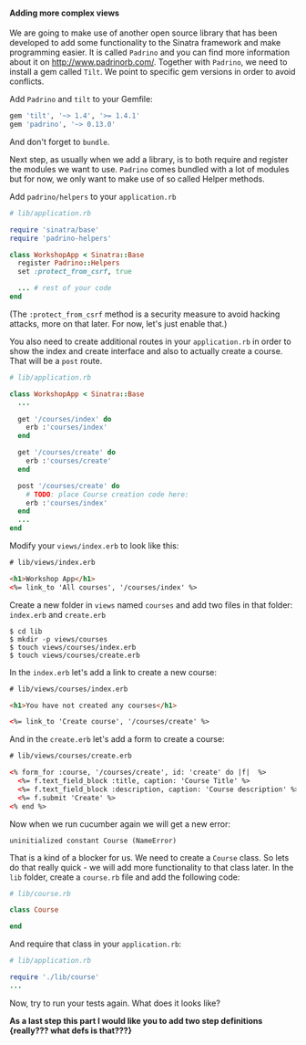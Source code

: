 #### Adding more complex views

We are going to make use of another open source library that has been developed to add some functionality to the Sinatra framework and make programming easier. It is called `Padrino` and you can find more information about it on http://www.padrinorb.com/.
Together with `Padrino`, we need to install a gem called `Tilt`. We point to specific gem versions in order to avoid conflicts.

Add `Padrino` and `tilt` to your Gemfile:

```ruby
gem 'tilt', '~> 1.4', '>= 1.4.1'
gem 'padrino', '~> 0.13.0'
```

And don't forget to `bundle`.

Next step, as usually when we add a library, is to both require and register the modules we want to use. `Padrino` comes bundled with a lot of modules but for now, we only want to make use of so called Helper methods.

Add `padrino/helpers` to your `application.rb`

```ruby
# lib/application.rb

require 'sinatra/base'
require 'padrino-helpers'

class WorkshopApp < Sinatra::Base
  register Padrino::Helpers
  set :protect_from_csrf, true

  ... # rest of your code
end
```
(The `:protect_from_csrf` method is a security measure to avoid hacking attacks, more on that later. For now, let's just enable that.)

You also need to create additional routes in your `application.rb` in order to show the index and create interface and also to actually create a course. That will be a `post` route.

```ruby
# lib/application.rb

class WorkshopApp < Sinatra::Base
  ...

  get '/courses/index' do
    erb :'courses/index'
  end

  get '/courses/create' do
    erb :'courses/create'
  end

  post '/courses/create' do
    # TODO: place Course creation code here:
    erb :'courses/index'
  end
  ...
end
```

Modify your `views/index.erb` to look like this:

```html
# lib/views/index.erb

<h1>Workshop App</h1>
<%= link_to 'All courses', '/courses/index' %>
```

Create a new folder in `views` named `courses` and add two files in that folder: `index.erb` and `create.erb`

```shell
$ cd lib
$ mkdir -p views/courses
$ touch views/courses/index.erb
$ touch views/courses/create.erb
```

In the `index.erb` let's add a link to create a new course:

```html
# lib/views/courses/index.erb

<h1>You have not created any courses</h1>

<%= link_to 'Create course', '/courses/create' %>
```

And in the `create.erb` let's add a form to create a course:

```html
# lib/views/courses/create.erb

<% form_for :course, '/courses/create', id: 'create' do |f|  %>
  <%= f.text_field_block :title, caption: 'Course Title' %>
  <%= f.text_field_block :description, caption: 'Course description' %>
  <%= f.submit 'Create' %>
<% end %>
```

Now when we run cucumber again we will get a new error:
```shell
uninitialized constant Course (NameError)
```

That is a kind of a blocker for us. We need to create a `Course` class. So lets do that really quick - we will add more functionality to that class later.
 In the `lib` folder, create a `course.rb` file and add the following code:

 ```ruby
 # lib/course.rb

 class Course

 end
 ```

 And require that class in your `application.rb`:

 ```ruby
 # lib/application.rb

 require './lib/course'
 ...
 ```

Now, try to run your tests again. What does it looks like?

**As a last step this part I would like you to add two step definitions {really??? what defs is that???}**

